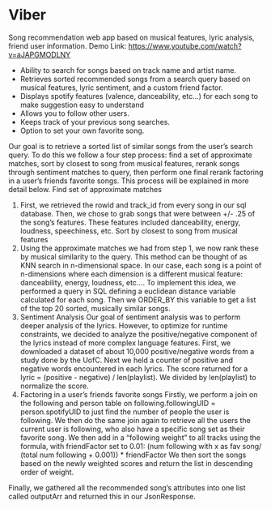 # Viber
Song recommendation web app based on musical features, lyric analysis, friend user information. 
Demo Link: https://www.youtube.com/watch?v=aJAPGMODLNY

- Ability to search for songs based on track name and artist name.
- Retrieves sorted recommended songs from a search query based on musical features, lyric sentiment, and a custom friend factor.
- Displays spotify features (valence, danceability, etc…) for each song to make suggestion easy to understand
- Allows you to follow other users.
- Keeps track of your previous song searches.
- Option to set your own favorite song.


Our goal is to retrieve a sorted list of similar songs from the user’s search query. To do this we follow a four step process: find a set of approximate matches, sort by closest to song from musical features, rerank songs through sentiment matches to query, then perform one final rerank factoring in a user’s friends favorite songs. This process will be explained in more detail below. 
Find set of approximate matches
1) First, we retrieved the rowid and track_id  from every song in our sql database.
Then, we chose to grab songs that were between +/- .25 of the song’s features. These features included danceability, energy, loudness, speechiness, etc.
Sort by closest to song from musical features
2) Using the approximate matches we had from step 1, we now rank these by musical similarity to the query. 
This method can be thought of as KNN search in n-dimensional space. In our case, each song is a point of n-dimensions where each dimension is a different musical feature: danceability, energy, loudness, etc…. 
To implement this idea, we performed a query in SQL defining a euclidean distance variable calculated for each song. Then we ORDER_BY this variable to get a list of the top 20 sorted, musically similar songs. 
3) Sentiment Analysis
Our goal of sentiment analysis was to perform deeper analysis of the lyrics. However, to optimize for runtime constraints, we decided to analyze the positive/negative component of the lyrics instead of more complex language features. 
First, we downloaded a dataset of about 10,000 positive/negative words from a study done by the UofC. Next we held a counter of positive and negative words encountered in each lyrics.
The score returned for a lyric = (positive - negative) / len(playlist). We divided by len(playlist) to normalize the score. 
4) Factoring in a user’s friends favorite songs
Firstly, we perform a join on the following and person table on following.followingUID = person.spotifyUID to just find the number of people the user is following.
We then do the same join again to retrieve all the users the current user is following, who also have a specific song set as their favorite song. 
We then add in a “following weight” to all tracks using the formula, with friendFactor set to 0.01: 
(num following with x as fav song/ (total num following + 0.001)) * friendFactor
We then sort the songs based on the newly weighted scores and return the list in descending order of weight.
	

Finally, we gathered all the recommended song’s attributes into one list called outputArr and returned this in our JsonResponse.
